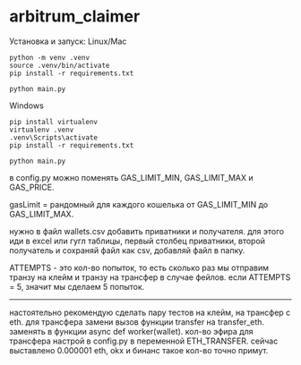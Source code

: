 # arbitrum_claimer

Установка и запуск:
Linux/Mac
```
python -m venv .venv
source .venv/bin/activate
pip install -r requirements.txt

python main.py
```

Windows
```
pip install virtualenv
virtualenv .venv
.venv\Scripts\activate
pip install -r requirements.txt

python main.py
```
в config.py можно поменять GAS_LIMIT_MIN, GAS_LIMIT_MAX и GAS_PRICE. 

gasLimit = рандомный для каждого кошелька от GAS_LIMIT_MIN до GAS_LIMIT_MAX.

нужно в файл wallets.csv добавить приватники и получателя. для этого иди в excel или гугл таблицы, первый столбец приватники, второй получатель и сохраняй файл как csv, добавляй файл в папку. 

ATTEMPTS - это кол-во попыток, то есть сколько раз мы отправим транзу на клейм и транзу на трансфер в случае фейлов. если ATTEMPTS = 5, значит мы сделаем 5 попыток.

-----
настоятельно рекомендую сделать пару тестов на клейм, на трансфер с eth. для трансфера замени вызов функции transfer на transfer_eth. заменять в функции async def worker(wallet). кол-во эфира для трансфера настрой в config.py в переменной ETH_TRANSFER. сейчас выставлено 0.000001 eth, okx и бинанс такое кол-во точно примут.
